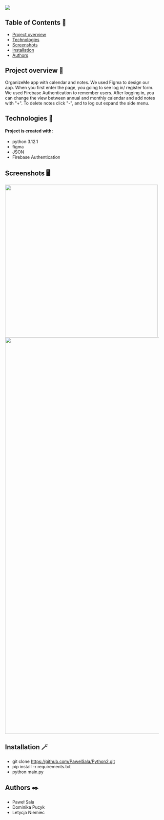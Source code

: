 <img src="https://github.com/PawelSala/Python2/assets/97036429/c927a017-a53b-4081-978b-ef4e82f8afaf"/>

## Table of Contents :scroll:
* [Project overview](#project-overview)
* [Technologies](#technologies)
* [Screenshots](#screenshots)
* [Installation](#installation)
* [Authors](#authors)

## Project overview :rocket:
OrganizeMe app with calendar and notes. We used Figma to design our app. When you first enter the page, you 
going to see log in/ register form. We used Firebase Authentication to remember users. After logging in, 
you can change the view between annual and monthly calendar and add notes with "+". To delete notes click "-", and 
to log out expand the side menu.

## Technologies :wrench:
#### Project is created with:
* python 3.12.1
* figma
* JSON
* Firebase Authentication

## Screenshots :desktop_computer:
<img src="https://github.com/PawelSala/Python2/assets/97036429/daff3ed8-107d-4a22-968a-14b3143be0df" width="500"/>
<img src="https://github.com/PawelSala/Python2/assets/97036429/2df3437a-43b4-4f39-a8aa-766f804458cb" width="1300"/>

## Installation  :magic_wand:
* git clone https://github.com/PawelSala/Python2.git
* pip install -r requirements.txt
* python main.py

## Authors :black_nib:
* Paweł Sala
* Dominika Pucyk
* Letycja Niemiec
